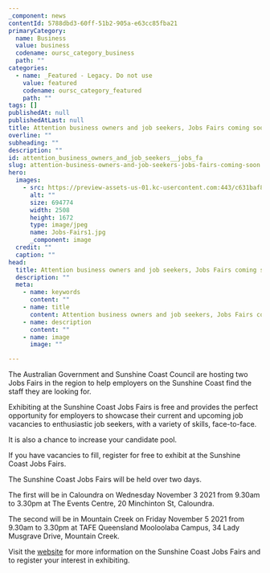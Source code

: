 ```yaml
---
_component: news
contentId: 5788dbd3-60ff-51b2-905a-e63cc85fba21
primaryCategory:
  name: Business
  value: business
  codename: oursc_category_business
  path: ""
categories:
  - name: _Featured - Legacy. Do not use
    value: featured
    codename: oursc_category_featured
    path: ""
tags: []
publishedAt: null
publishedAtLast: null
title: Attention business owners and job seekers, Jobs Fairs coming soon
overline: ""
subheading: ""
description: ""
id: attention_business_owners_and_job_seekers__jobs_fa
slug: attention-business-owners-and-job-seekers-jobs-fairs-coming-soon
hero:
  images:
    - src: https://preview-assets-us-01.kc-usercontent.com:443/c631baf8-1b46-001f-580c-d0001b68b4a8/862b8cb5-0bb1-40e1-961f-65e2336678b3/Jobs-Fairs1.jpg
      alt: ""
      size: 694774
      width: 2508
      height: 1672
      type: image/jpeg
      name: Jobs-Fairs1.jpg
      _component: image
  credit: ""
  caption: ""
head:
  title: Attention business owners and job seekers, Jobs Fairs coming soon
  description: ""
  meta:
    - name: keywords
      content: ""
    - name: title
      content: Attention business owners and job seekers, Jobs Fairs coming soon
    - name: description
      content: ""
    - name: image
      image: ""

---
```

The Australian Government and Sunshine Coast Council are hosting two Jobs Fairs in the region to help employers on the Sunshine Coast find the staff they are looking for.

Exhibiting at the Sunshine Coast Jobs Fairs is free and provides the perfect opportunity for employers to showcase their current and upcoming job vacancies to enthusiastic job seekers, with a variety of skills, face-to-face.

It is also a chance to increase your candidate pool.

If you have vacancies to fill, register for free to exhibit at the Sunshine Coast Jobs Fairs.

The Sunshine Coast Jobs Fairs will be held over two days.

The first will be in Caloundra on Wednesday November 3 2021 from 9.30am to 3.30pm at The Events Centre, 20 Minchinton St, Caloundra.

The second will be in Mountain Creek on Friday November 5 2021 from 9.30am to 3.30pm at TAFE Queensland Mooloolaba Campus, 34 Lady Musgrave Drive, Mountain Creek.

Visit the [website](https://submit.dese.gov.au/jfe/form/SV_3CbKMEkch7eWU3c)
&#x20;for more information on the Sunshine Coast Jobs Fairs and to register your interest in exhibiting.
